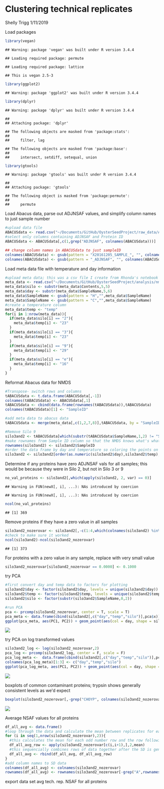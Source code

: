 Clustering technical replicates
================
Shelly Trigg
1/11/2019

Load packages

``` r
library(vegan)
```

    ## Warning: package 'vegan' was built under R version 3.4.4

    ## Loading required package: permute

    ## Loading required package: lattice

    ## This is vegan 2.5-3

``` r
library(ggplot2)
```

    ## Warning: package 'ggplot2' was built under R version 3.4.4

``` r
library(dplyr)
```

    ## Warning: package 'dplyr' was built under R version 3.4.4

    ## 
    ## Attaching package: 'dplyr'

    ## The following objects are masked from 'package:stats':
    ## 
    ##     filter, lag

    ## The following objects are masked from 'package:base':
    ## 
    ##     intersect, setdiff, setequal, union

``` r
library(gtools)
```

    ## Warning: package 'gtools' was built under R version 3.4.4

    ## 
    ## Attaching package: 'gtools'

    ## The following object is masked from 'package:permute':
    ## 
    ##     permute

Load Abacus data, parse out ADJNSAF values, and simplify column names to just sample number

``` r
#upload data file
ABACUSdata <- read.csv("~/Documents/GitHub/OysterSeedProject/raw_data/ABACUS_output021417.tsv", sep = "\t", header=TRUE, stringsAsFactors = FALSE)
#select only columns containing ADJNSAF and Protein ID
ABACUSdata <- ABACUSdata[,c(1,grep("ADJNSAF", colnames(ABACUSdata)))]

## change column names in ABACUSdata to just sampleID
colnames(ABACUSdata) <- gsub(pattern = "X20161205_SAMPLE_", "", colnames(ABACUSdata))
colnames(ABACUSdata) <- gsub(pattern = "_ADJNSAF", "", colnames(ABACUSdata))
```

Load meta data file with temperature and day information

``` r
#upload meta data; this was a csv file I create from Rhonda's notebook entry: https://github.com/Ellior2/Ellior2.github.io/blob/master/_posts/2017-3-11-NMDS-analysis.md
meta_data <- read.csv("~/Documents/GitHub/OysterSeedProject/analysis/nmds_R/Rhonda_new_sample_names.csv", header = TRUE, stringsAsFactors = FALSE)
meta_data$silo <- substr(meta_data$Contents,5,5)
meta_data$day <- substr(meta_data$SampleName,5,6)
meta_data$SampleName <- gsub(pattern = "H","",meta_data$SampleName)
meta_data$SampleName <- gsub(pattern = "C","",meta_data$SampleName)
#create a temperature column
meta_data$temp <- "temp"
for(i in 1:nrow(meta_data)){
  if(meta_data$silo[i] == "2"){
    meta_data$temp[i] <- "23"
  }
  if(meta_data$silo[i] == "3"){
    meta_data$temp[i] <- "23"
  }
  if(meta_data$silo[i] == "9"){
    meta_data$temp[i] <- "29"
  }
  if(meta_data$silo[i] == "e"){
    meta_data$temp[i] <- "16"
  }
}
```

Reformat Abacus data for NMDS

``` r
#Transpose- switch rows and columns
tABACUSdata <- t.data.frame(ABACUSdata[,-1])
colnames(tABACUSdata) <- ABACUSdata[,1]
tABACUSdata <- cbind(data.frame(rownames(tABACUSdata)),tABACUSdata)
colnames(tABACUSdata)[1] <- "SampleID"

#add meta data to abacus data
tABACUSdata <- merge(meta_data[,c(1,2,7,8)],tABACUSdata, by = "SampleID")

#Remove Silo 9 
silo3and2 <- tABACUSdata[which(substr(tABACUSdata$SampleName,1,2) != "S9"),]
#make rownames from Sample ID column so that the NMDS knows what's what
rownames(silo3and2) <- silo3and2$SampleID
#order the data frame by day and temperature so coloring the points on the plot is easier
silo3and2 <- silo3and2[order(as.numeric(silo3and2$day),silo3and2$temp),]
```

Determine if any proteins have zero ADJNSAF vals for all samples; this would be because they were in Silo 2, but not in Silo 3 or 9

``` r
no_val_proteins <- silo3and2[,which(apply(silo3and2, 2, var) == 0)]
```

    ## Warning in FUN(newX[, i], ...): NAs introduced by coercion

    ## Warning in FUN(newX[, i], ...): NAs introduced by coercion

``` r
ncol(no_val_proteins)
```

    ## [1] 369

Remove proteins if they have a zero value in all samples

``` r
silo3and2_nozerovar <- silo3and2[,-c(1:4,which(colnames(silo3and2) %in% colnames(no_val_proteins)))]
#check to make sure it worked
ncol(silo3and2)-ncol(silo3and2_nozerovar)
```

    ## [1] 373

For proteins with a zero value in any sample, replace with very small value

``` r
silo3and2_nozerovar[silo3and2_nozerovar == 0.0000] <- 0.1000
```

try PCA

``` r
#first convert day and temp data to factors for plotting
silo3and2$day <- factor(silo3and2$day, levels = unique(silo3and2$day))
silo3and2$temp <- factor(silo3and2$temp, levels = unique(silo3and2$temp))
silo3and2$silo <- factor(substr(silo3and2$SampleName,0,2))

#run PCA
pca <- prcomp(silo3and2_nozerovar, center = T, scale = T)
pca_meta <- data.frame(cbind(silo3and2[,c("day","temp","silo")],pca$x))
ggplot(pca_meta, aes(PC1, PC2)) + geom_point(aes(col = day, shape = silo)) + theme_bw() + ggtitle("PCA of ADJNSAF values where zeros were replaced with 0.1")
```

![](ClusteringTechnicalReplicatesSilo2vs3_files/figure-markdown_github/unnamed-chunk-9-1.png)

try PCA on log transformed values

``` r
silo3and2_log <- log(silo3and2_nozerovar,2)
pca_log <- prcomp(silo3and2_log, center = F, scale = F)
pca_log_meta <-  data.frame(cbind(silo3and2[,c("day","temp","silo")],pca$x))
colnames(pca_log_meta)[1:3] <- c("day","temp","silo")
ggplot(pca_log_meta, aes(PC1, PC2)) + geom_point(aes(col = day, shape = silo)) + theme_bw() + ggtitle("PCA of log ADJNSAF values with zeros replaced with 0.1")
```

![](ClusteringTechnicalReplicatesSilo2vs3_files/figure-markdown_github/unnamed-chunk-10-1.png)

boxplots of common contaminant proteins; trypsin shows generally consistent levels as we'd expect

``` r
boxplot(silo3and2_nozerovar[,-grep("CHOYP", colnames(silo3and2_nozerovar))])
```

![](ClusteringTechnicalReplicatesSilo2vs3_files/figure-markdown_github/unnamed-chunk-11-1.png)

Average NSAF values for all proteins

``` r
df_all_avg <- data.frame()
#loop through the data and calculate the mean between replicates for each protein
for (i in seq(1,nrow(silo3and2_nozerovar),2)){
  #this calculates the mean for each odd number row and the row following it
  df_all_avg_row <- apply(silo3and2_nozerovar[c(i,i+1),],2,mean)
  #this sequencially combines rows of data together after the SD is generated
  df_all_avg <- rbind(df_all_avg, df_all_avg_row)
}
#add column names to SD data
colnames(df_all_avg) <- colnames(silo3and2_nozerovar)
rownames(df_all_avg) <- rownames(silo3and2_nozerovar[-grep("A",rownames(silo3and2_nozerovar)),])
```

export data set avg tech. rep. NSAF for all proteins
